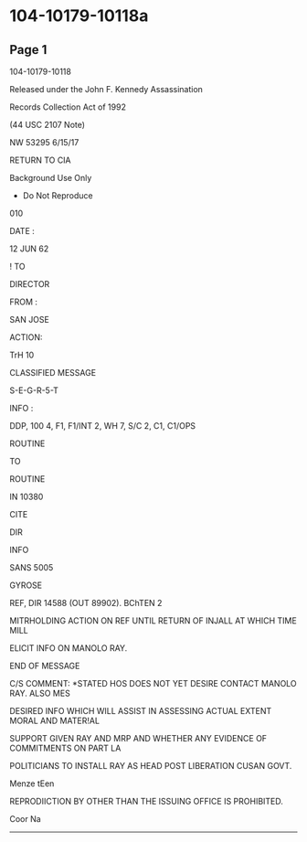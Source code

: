 # 104-10179-10118a

## Page 1

104-10179-10118

Released under the John F. Kennedy Assassination

Records Collection Act of 1992

(44 USC 2107 Note)

NW 53295 6/15/17

RETURN TO CIA

Background Use Only

* Do Not Reproduce

010

DATE :

12 JUN 62

! TO

DIRECTOR

FROM :

SAN JOSE

ACTION:

TrH 10

CLASSIFIED MESSAGE

S-E-G-R-5-T

INFO :

DDP, 100 4, F1, F1/INT 2, WH 7, S/C 2, C1, C1/OPS

ROUTINE

TO

ROUTINE

IN 10380

CITE

DIR

INFO

SANS 5005

GYROSE

REF, DIR 14588 (OUT 89902). BChTEN 2

MITRHOLDING ACTION ON REF UNTIL RETURN OF INJALL AT WHICH TIME MILL

ELICIT INFO ON MANOLO RAY.

END OF MESSAGE

C/S COMMENT: *STATED HOS DOES NOT YET DESIRE CONTACT MANOLO RAY. ALSO MES

DESIRED INFO WHICH WILL ASSIST IN ASSESSING ACTUAL EXTENT MORAL AND MATER!AL

SUPPORT GIVEN RAY AND MRP AND WHETHER ANY EVIDENCE OF COMMITMENTS ON PART LA

POLITICIANS TO INSTALL RAY AS HEAD POST LIBERATION CUSAN GOVT.

Menze tEen

REPRODIICTION BY OTHER THAN THE ISSUING OFFICE IS PROHIBITED.

Coor Na

---

